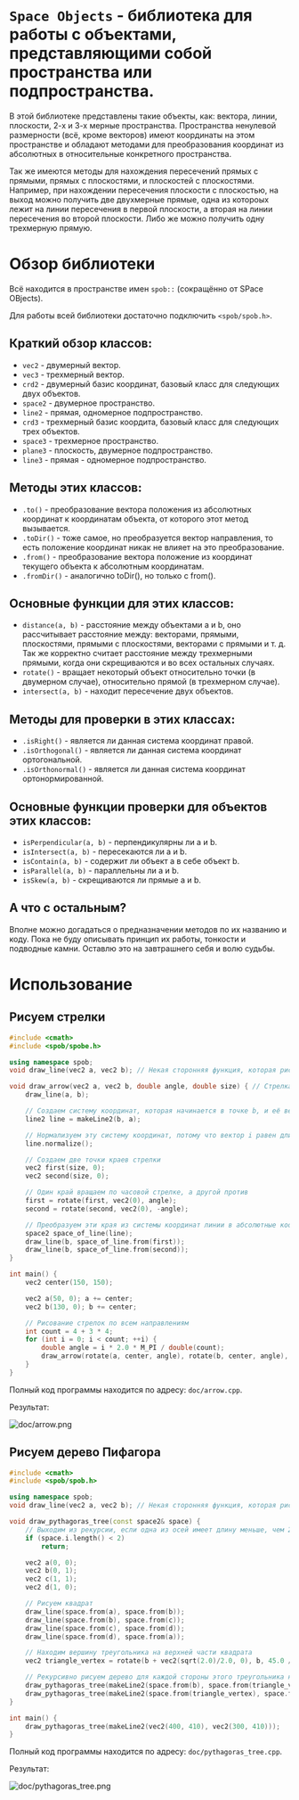 # `Space Objects` - библиотека для работы с объектами, представляющими собой пространства или подпространства.

В этой библиотеке представлены такие объекты, как: вектора, линии, плоскости, 2-х и 3-х мерные пространства. Пространства ненулевой размерности (всё, кроме векторов) имеют координаты на этом пространстве и обладают методами для преобразования координат из абсолютных в относительные конкретного пространства.

Так же имеются методы для нахождения пересечений прямых с прямыми, прямых с плоскостями, и плоскостей с плоскостями. Например, при нахождении пересечения плоскости с плоскостью, на выход можно получить две двухмерные прямые, одна из котороых лежит на линии пересечения в первой плоскости, а вторая на линии пересечения во второй плоскости. Либо же можно получить одну трехмерную прямую.

# Обзор библиотеки

Всё находится в пространстве имен `spob::` (сокращённо от SPace OBjects).

Для работы всей библиотеки достаточно подключить `<spob/spob.h>`.

## Краткий обзор классов:

* `vec2` - двумерный вектор.
* `vec3` - трехмерный вектор.
* `crd2` - двумерный базис координат, базовый класс для следующих двух объектов.
* `space2` - двумерное пространство.
* `line2` - прямая, одномерное подпространство.
* `crd3` - трехмерный базис коордита, базовый класс для следующих трех объектов.
* `space3` - трехмерное пространство.
* `plane3` - плоскость, двумерное подпространство.
* `line3` - прямая - одномерное подпространство.

## Методы этих классов:

* `.to()` - преобразование вектора положения из абсолютных координат к координатам объекта, от которого этот метод вызывается.
* `.toDir()` - тоже самое, но преобразуется вектор направления, то есть положение координат никак не влияет на это преобразование.
* `.from()` - преобразование вектора положение из координат текущего объекта к абсолютным координатам.
* `.fromDir()` - аналогично toDir(), но только с from().

## Основные функции для этих классов:

* `distance(a, b)` - расстояние между объектами a и b, оно рассчитывает расстояние между: векторами, прямыми, плоскостями, прямыми с плоскостями, векторами с прямыми и т. д. Так же корректно считает расстояние между трехмерными прямыми, когда они скрещиваются и во всех остальных случаях.
* `rotate()` - вращает некоторый объект относительно точки (в двумерном случае), относительно прямой (в трехмерном случае). 
* `intersect(a, b)` - находит пересечение двух объектов.

## Методы для проверки в этих классах:

* `.isRight()` - является ли данная система координат правой.
* `.isOrthogonal()` - является ли данная система координат ортогональной.
* `.isOrthonormal()` - является ли данная система координат ортонормированной.

## Основные функции проверки для объектов этих классов:

* `isPerpendicular(a, b)` - перпендикулярны ли a и b.
* `isIntersect(a, b)` - пересекаются ли a и b.
* `isContain(a, b)` - содержит ли объект a в себе объект b.
* `isParallel(a, b)` - параллельны ли a и b.
* `isSkew(a, b)` - скрещиваются ли прямые a и b.

## А что с остальным?

Вполне можно догадаться о предназначении методов по их названию и коду. Пока не буду описывать принцип их работы, тонкости и подводные камни. Оставлю это на завтрашнего себя и волю судьбы.

# Использование

## Рисуем стрелки
```c++
#include <cmath>
#include <spob/spobe.h>

using namespace spob;
void draw_line(vec2 a, vec2 b); // Некая сторонняя функция, которая рисует линию из точки a в точку b

void draw_arrow(vec2 a, vec2 b, double angle, double size) { // Стрелка начинается в точке a и кончается в точке b, стрелка должна находиться в точке b
	draw_line(a, b);

	// Создаем систему координат, которая начинается в точке b, и её вектор i направлен к точке a
	line2 line = makeLine2(b, a);

	// Нормализуем эту систему координат, потому что вектор i равен длине вектора (b-a)
	line.normalize();

	// Создаем две точки краев стрелки
	vec2 first(size, 0);
	vec2 second(size, 0);

	// Один край вращаем по часовой стрелке, а другой против
	first = rotate(first, vec2(0), angle);
	second = rotate(second, vec2(0), -angle);

	// Преобразуем эти края из системы координат линии в абсолютные координаты и рисуем это
	space2 space_of_line(line);
	draw_line(b, space_of_line.from(first));
	draw_line(b, space_of_line.from(second));
}

int main() {
	vec2 center(150, 150);

	vec2 a(50, 0); a += center;
	vec2 b(130, 0); b += center;

	// Рисование стрелок по всем направлениям
	int count = 4 + 3 * 4;
	for (int i = 0; i < count; ++i) {
		double angle = i * 2.0 * M_PI / double(count);
		draw_arrow(rotate(a, center, angle), rotate(b, center, angle), 30.0 / 180.0 * M_PI, 10);
	}
}
```

Полный код программы находится по адресу: `doc/arrow.cpp`.

Результат: 

![doc/arrow.png](doc/arrow.png)

## Рисуем дерево Пифагора

```c++
#include <cmath>
#include <spob/spob.h>

using namespace spob;
void draw_line(vec2 a, vec2 b); // Некая сторонняя функция, которая рисует линию из точки a в точку b

void draw_pythagoras_tree(const space2& space) {
	// Выходим из рекурсии, если одна из осей имеет длину меньше, чем 2. Это означает, что сейчас будет рисоваться квадрат с длиной стороны меньше, чем 2.
	if (space.i.length() < 2)
		return;

	vec2 a(0, 0);
	vec2 b(0, 1);
	vec2 c(1, 1);
	vec2 d(1, 0);

	// Рисуем квадрат
	draw_line(space.from(a), space.from(b));
	draw_line(space.from(b), space.from(c));
	draw_line(space.from(c), space.from(d));
	draw_line(space.from(d), space.from(a));

	// Находим вершину треугольника на верхней части квадрата
	vec2 triangle_vertex = rotate(b + vec2(sqrt(2.0)/2.0, 0), b, 45.0 / 180.0 * M_PI);

	// Рекурсивно рисуем дерево для каждой стороны этого треугольника на дереве пифагора
	draw_pythagoras_tree(makeLine2(space.from(b), space.from(triangle_vertex)));
	draw_pythagoras_tree(makeLine2(space.from(triangle_vertex), space.from(c)));
}

int main() {
	draw_pythagoras_tree(makeLine2(vec2(400, 410), vec2(300, 410)));
}
```

Полный код программы находится по адресу: `doc/pythagoras_tree.cpp`.

Результат: 

![doc/pythagoras_tree.png](doc/pythagoras_tree.png)